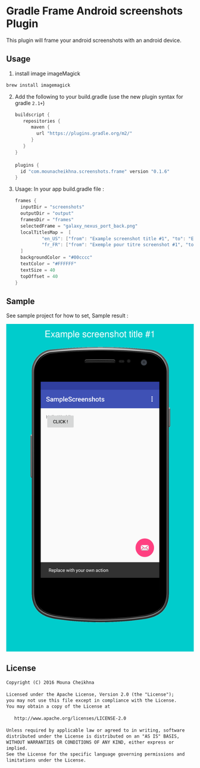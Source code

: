 Gradle Frame Android screenshots Plugin
=========================================

This plugin will frame your android screenshots with an android device.

Usage
----

1. install image imageMagick

```sh
brew install imagemagick
```

2. Add the following to your build.gradle
   (use the new plugin syntax for gradle `2.1+`)

   ```groovy
   buildscript {
      repositories {
         maven {
           url "https://plugins.gradle.org/m2/"
         }
      }
   }

   plugins {
     id "com.mounacheikhna.screenshots.frame" version "0.1.6"
   }
   ```
3. Usage: In your app build.gradle file :
 
   ```groovy
   frames {
     inputDir = "screenshots"
     outputDir = "output"
     framesDir = "frames"
     selectedFrame = "galaxy_nexus_port_back.png"
     localTitlesMap =  [
             "en_US": ["from": "Example screenshot title #1", "to": "Example screenshot title #2"],
             "fr_FR": ["from": "Exemple pour titre screenshot #1", "to": "Exemple pour titre screenshot #2"]
     ]
     backgroundColor = "#00cccc"
     textColor = "#FFFFFF"
     textSize = 40
     topOffset = 40
   }
   ```

Sample
------
See sample project for how to set, Sample result :

![Result sample](result/en_US_from_screenshots.png)


License
-------

    Copyright (C) 2016 Mouna Cheikhna

    Licensed under the Apache License, Version 2.0 (the "License");
    you may not use this file except in compliance with the License.
    You may obtain a copy of the License at

       http://www.apache.org/licenses/LICENSE-2.0

    Unless required by applicable law or agreed to in writing, software
    distributed under the License is distributed on an "AS IS" BASIS,
    WITHOUT WARRANTIES OR CONDITIONS OF ANY KIND, either express or implied.
    See the License for the specific language governing permissions and
    limitations under the License.
